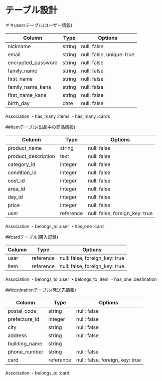 # テーブル設計

＃＃usersテーブル(ユーザー情報)

| Column             | Type    | Options                       |
| ------------------ | ------- | ----------------------------- |
| nickname           | string  | null: false                   |
| email              | string  | null: false, unique: true     |
| encrypted_password | string  | null: false                   |
| family_name        | string  | null: false                   |
| first_name         | string  | null: false                   |
| family_name_kana   | string  | null: false                   |
| first_name_kana    | string  | null: false                   |
| birth_day          | date    | null: false                   |

Association
・has_many :items
・has_many :cards


##itemテーブル(出品中の商品情報)

| Column              | Type    | Options                        |
| -----------         | ------- | ------------------------------ |
| product_name        | string  | null: false                    |
| product_description | text    | null: false                    |
| category_id         | integer | null: false                    |
| condition_id        | integer | null: false                    |
| cost_id             | integer | null: false                    |
| area_id             | integer | null: false                    |
| day_id              | integer | null: false                    |
| price               | integer | null: false                    |
| user                | reference | null: false, foreign_key: true |

Association
・belongs_to :user
・has_one :card

##cardテーブル(購入記録)

| Column              | Type    | Options                        |
| ------------------- | ------- | ------------------------------ |
| user                | reference | null: false, foreign_key: true |
| item                | reference | null: false, foreign_key: true |

Association
・belongs_to :user
・belongs_to :item
・has_one :destination

##destinationテーブル(発送先情報)

| Column              | Type    | Options         |
| -----------         | ------- | --------------- |
| postal_code         | string  | null: false     |
| prefecture_id       | integer | null: false     |
| city                | string  | null: false     |
| address             | string  | null: false     |
| building_name       | string  |                 |
| phone_number        | string  | null: false     |
| card                | reference | null: false, foreign_key: true |

Association
・belongs_to :card